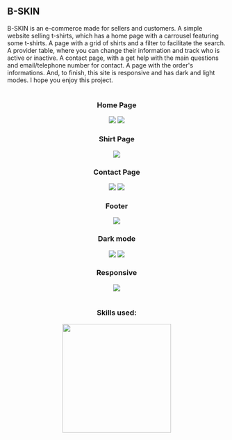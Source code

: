 ## B-SKIN

<div>
  <p>B-SKIN is an e-commerce made for sellers and customers. A simple website selling t-shirts, which has a home page with a carrousel featuring some t-shirts. A page with a grid of shirts and a filter to facilitate the search. A provider table, where you can change their information and track who is active or inactive. A contact page, with a get help with the main questions and email/telephone number for contact. A page with the order's informations. And, to finish, this site is responsive and has dark and light modes. I hope you enjoy this project.</p>
</div>

#

<div>
  <div align="center">
    <h3>Home Page</h3>
    <img src="https://media.discordapp.net/attachments/1015469538738970636/1074730892892835850/homepage.png">
    <img src="https://media.discordapp.net/attachments/1015469538738970636/1074730924203315241/homepage2.png">
  </div>
  
  <div align="center">
    <h3>Shirt Page</h3>
    <img src="https://media.discordapp.net/attachments/1015469538738970636/1074831229343506462/image.png">
  </div>
  
  <div align="center">
    <h3>Contact Page</h3>
    <img src="https://media.discordapp.net/attachments/1015469538738970636/1074733895406338088/contactpage.png">
    <img src="https://media.discordapp.net/attachments/1015469538738970636/1074734445975847003/contactfooter.png">
  </div>
  
  <div align="center">
    <h3>Footer</h3>
    <img src="https://media.discordapp.net/attachments/1015469538738970636/1074730956566564914/footer.png?width=1440&height=205">
  </div>
  
  <div align="center">
    <h3>Dark mode</h3>
    <img src="https://media.discordapp.net/attachments/1015469538738970636/1074832922298826853/image.png">
    <img src="https://media.discordapp.net/attachments/1015469538738970636/1074833033871499364/image.png">
  </div>
  
  <div align="center">
    <h3>Responsive</h3>
    <img src="https://media.discordapp.net/attachments/1015469538738970636/1074834745336283236/image.png?width=386&height=662">
  </div>
</div>

#

<div align="center">
  <h3>Skills used:</h3>
  <img width="250" src="https://skills.thijs.gg/icons?i=html,css,js,react,bootstrap" >
</div>
